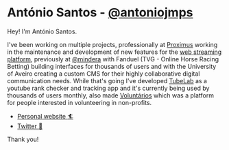 # António Santos - [@antoniojmps](https://twitter.com/antoniojmps)

Hey! I'm António Santos.

I've been working on multiple projects, professionally at [Proximus](https://www.proximus.be/pickx/nl) working in the maintenance and development of new features for the [web streaming platform](https://www.proximus.be/pickx/nl), previously at [@mindera](https://twitter.com/minderaswcraft) with Fanduel (TVG - Online Horse Racing Betting) building interfaces for thousands of users and with the University of Aveiro creating a custom CMS for their highly collaborative digital communication needs. While that's going I've developed [TubeLab](https://tubelab.net) as a youtube rank checker and tracking app and it's currently being used by thousands of users monthly, also made [Voluntários](https://github.com/antoniojps/voluntarios) which was a platform for people interested in volunteering in non-profits.


- [Personal website :surfer:](https://antoniosantos.me)
- [Twitter :baby_chick:](https://twitter.com/antoniojmps)

Thank you!
